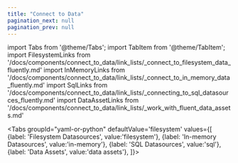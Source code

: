 ```yaml
---
title: "Connect to Data"
pagination_next: null
pagination_prev: null
---
```


import Tabs from '@theme/Tabs';
import TabItem from '@theme/TabItem';
import FilesystemLinks from '/docs/components/connect_to_data/link_lists/_connect_to_filesystem_data_fluently.md'
import InMemoryLinks from '/docs/components/connect_to_data/link_lists/_connect_to_in_memory_data_fluently.md'
import SqlLinks from '/docs/components/connect_to_data/link_lists/_connecting_to_sql_datasources_fluently.md'
import DataAssetLinks from '/docs/components/connect_to_data/link_lists/_work_with_fluent_data_assets.md'

<Tabs
  groupId="yaml-or-python"
  defaultValue='filesystem'
  values={[
  {label: 'Filesystem Datasources', value:'filesystem'},
  {label: 'In-memory Datasources', value:'in-memory'},
  {label: 'SQL Datasources', value:'sql'},
  {label: 'Data Assets', value:'data assets'},
  ]}>

  <TabItem value="filesystem">

  <FilesystemLinks />

  </TabItem>

  <TabItem value="in-memory">

  <InMemoryLinks />

  </TabItem>

  <TabItem value="sql">

  <SqlLinks />

  </TabItem>


  <TabItem value="data assets">

  <DataAssetLinks />

  </TabItem>

</Tabs >